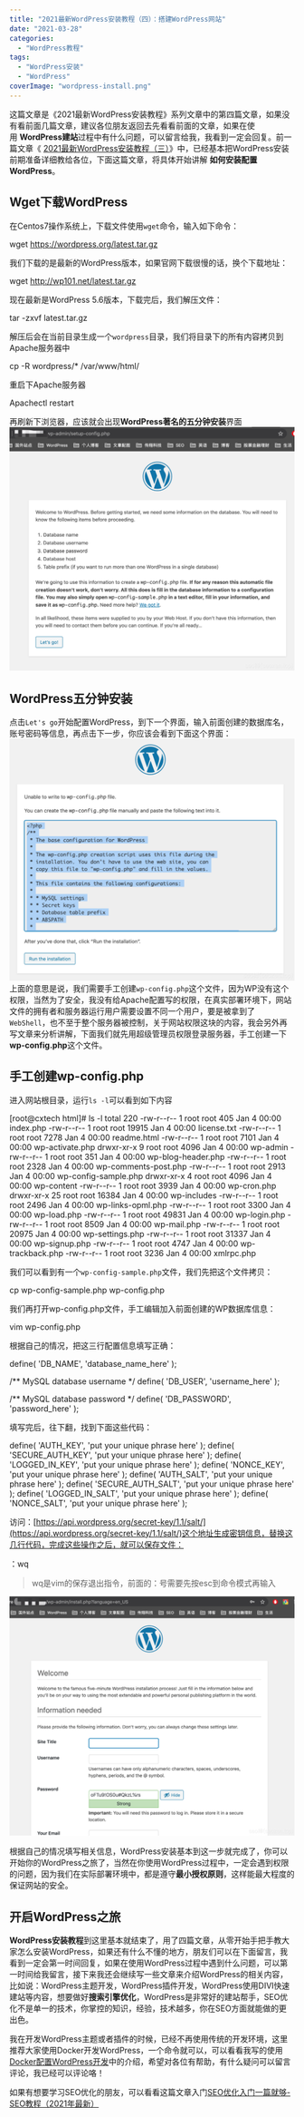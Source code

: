 ```yaml
---
title: "2021最新WordPress安装教程（四）：搭建WordPress网站"
date: "2021-03-28"
categories: 
  - "WordPress教程"
tags: 
  - "WordPress安装"
  - "WordPress"
coverImage: "wordpress-install.png"
---
```


这篇文章是《2021最新WordPress安装教程》系列文章中的第四篇文章，如果没有看前面几篇文章，建议各位朋友返回去先看看前面的文章，如果在使用 **WordPress建站**过程中有什么问题，可以留言给我，我看到一定会回复。前一篇文章《 [2021最新WordPress安装教程（三）](https://www.helloyu.top/WordPress安装-steps-2021.html)》中，已经基本把WordPress安装前期准备详细教给各位，下面这篇文章，将具体开始讲解 **如何安装配置WordPress**。

## Wget下载WordPress

在Centos7操作系统上，下载文件使用`wget`命令，输入如下命令：

wget https://wordpress.org/latest.tar.gz

我们下载的是最新的WordPress版本，如果官网下载很慢的话，换个下载地址：

wget http://wp101.net/latest.tar.gz

现在最新是WordPress 5.6版本，下载完后，我们解压文件：

tar -zxvf latest.tar.gz

解压后会在当前目录生成一个`wordpress`目录，我们将目录下的所有内容拷贝到Apache服务器中

cp -R wordpress/\* /var/www/html/

重启下Apache服务器

Apachectl restart

再刷新下浏览器，应该就会出现**WordPress著名的五分钟安装**界面![WordPress经典5分钟安装](images/WordPress经典5分钟安装.png)

## WordPress五分钟安装

点击`Let's go`开始配置WordPress，到下一个界面，输入前面创建的数据库名，账号密码等信息，再点击下一步，你应该会看到下面这个界面：![WordPress配置wp-config.php](images/WordPress安装初始化.png)上面的意思是说，我们需要手工创建`wp-config.php`这个文件，因为WP没有这个权限，当然为了安全，我没有给Apache配置写的权限，在真实部署环境下，网站文件的拥有者和服务器运行用户需要设置不同一个用户，要是被拿到了`WebShell`，也不至于整个服务器被控制，关于网站权限这块的内容，我会另外再写文章来分析讲解，下面我们就先用超级管理员权限登录服务器，手工创建一下**wp-config.php**这个文件。

## 手工创建wp-config.php

进入网站根目录，运行`ls -l`可以看到如下内容

\[root@cxtech html\]# ls -l
total 220
-rw-r--r-- 1 root root   405 Jan  4 00:00 index.php
-rw-r--r-- 1 root root 19915 Jan  4 00:00 license.txt
-rw-r--r-- 1 root root  7278 Jan  4 00:00 readme.html
-rw-r--r-- 1 root root  7101 Jan  4 00:00 wp-activate.php
drwxr-xr-x  9 root root  4096 Jan  4 00:00 wp-admin
-rw-r--r-- 1 root root   351 Jan  4 00:00 wp-blog-header.php
-rw-r--r-- 1 root root  2328 Jan  4 00:00 wp-comments-post.php
-rw-r--r-- 1 root root  2913 Jan  4 00:00 wp-config-sample.php
drwxr-xr-x  4 root root  4096 Jan  4 00:00 wp-content
-rw-r--r-- 1 root root  3939 Jan  4 00:00 wp-cron.php
drwxr-xr-x 25 root root 16384 Jan  4 00:00 wp-includes
-rw-r--r-- 1 root root  2496 Jan  4 00:00 wp-links-opml.php
-rw-r--r-- 1 root root  3300 Jan  4 00:00 wp-load.php
-rw-r--r-- 1 root root 49831 Jan  4 00:00 wp-login.php
-rw-r--r-- 1 root root  8509 Jan  4 00:00 wp-mail.php
-rw-r--r-- 1 root root 20975 Jan  4 00:00 wp-settings.php
-rw-r--r-- 1 root root 31337 Jan  4 00:00 wp-signup.php
-rw-r--r-- 1 root root  4747 Jan  4 00:00 wp-trackback.php
-rw-r--r-- 1 root root  3236 Jan  4 00:00 xmlrpc.php

我们可以看到有一个`wp-config-sample.php`文件，我们先把这个文件拷贝：

cp wp-config-sample.php wp-config.php

我们再打开wp-config.php文件，手工编辑加入前面创建的WP数据库信息：

vim wp-config.php

根据自己的情况，把这三行配置信息填写正确：

define( 'DB\_NAME', 'database\_name\_here' );

/\*\* MySQL database username \*/
define( 'DB\_USER', 'username\_here' );

/\*\* MySQL database password \*/
define( 'DB\_PASSWORD', 'password\_here' );

填写完后，往下翻，找到下面这些代码：

define( 'AUTH\_KEY',         'put your unique phrase here' );
define( 'SECURE\_AUTH\_KEY',  'put your unique phrase here' );
define( 'LOGGED\_IN\_KEY',    'put your unique phrase here' );
define( 'NONCE\_KEY',        'put your unique phrase here' );
define( 'AUTH\_SALT',        'put your unique phrase here' );
define( 'SECURE\_AUTH\_SALT', 'put your unique phrase here' );
define( 'LOGGED\_IN\_SALT',   'put your unique phrase here' );
define( 'NONCE\_SALT',       'put your unique phrase here' );

访问：[https://api.wordpress.org/secret-key/1.1/salt/](https://api.wordpress.org/secret-key/1.1/salt/)这个地址生成密钥信息，替换这几行代码，完成这些操作之后，就可以保存文件：

：wq

> wq是vim的保存退出指令，前面的：号需要先按esc到命令模式再输入

![WordPress配置界面](images/WordPress配置界面.png)

根据自己的情况填写相关信息，WordPress安装基本到这一步就完成了，你可以开始你的WordPress之旅了，当然在你使用WordPress过程中，一定会遇到权限的问题，因为我们在实际部署环境中，都是遵守**最小授权原则**，这样能最大程度的保证网站的安全。

## 开启WordPress之旅

**WordPress安装教程**到这里基本就结束了，用了四篇文章，从零开始手把手教大家怎么安装WordPress，如果还有什么不懂的地方，朋友们可以在下面留言，我看到一定会第一时间回复，如果在使用WordPress过程中遇到什么问题，可以第一时间给我留言，接下来我还会继续写一些文章来介绍WordPress的相关内容，比如说：WordPress主题开发，WordPress插件开发，WordPress使用DIVI快速建站等内容，想要做好**搜索引擎优化**，WordPress是非常好的建站帮手，SEO优化不是单一的技术，你掌控的知识，经验，技术越多，你在SEO方面就能做的更出色。

我在开发WordPress主题或者插件的时候，已经不再使用传统的开发环境，这里推荐大家使用Docker开发WordPress，一个命令就可以，可以看看我写的使用[Docker配置WordPress开发](https://www.helloyu.top/docker-wordpress-develop.html)中的介绍，希望对各位有帮助，有什么疑问可以留言评论，我已经可以评论咯！

如果有想要学习SEO优化的朋友，可以看看这篇文章入门[SEO优化入门一篇就够-SEO教程（2021年最新）](https://www.helloyu.top/seo-course-first-step.html)
